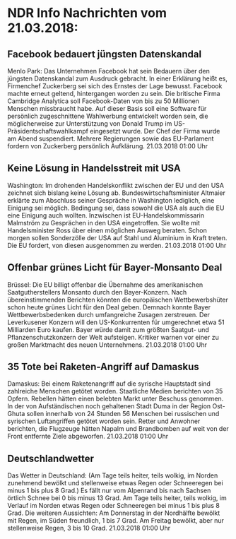 # NDR Info Nachrichten vom 21.03.2018:


## Facebook bedauert jüngsten Datenskandal
Menlo Park:	Das Unternehmen Facebook hat sein Bedauern über den jüngsten Datenskandal zum Ausdruck gebracht. In einer Erklärung heißt es, Firmenchef Zuckerberg sei sich des Ernstes der Lage bewusst. Facebook machte erneut geltend, hintergangen worden zu sein. Die britische Firma Cambridge Analytica soll Facebook-Daten von bis zu 50 Millionen Menschen missbraucht habe. Auf dieser Basis soll eine Software für persönlich zugeschnittene Wahlwerbung entwickelt worden sein, die möglicherweise zur Unterstützung von Donald Trump im US-Präsidentschaftswahlkampf eingesetzt wurde. Der Chef der Firma wurde am Abend suspendiert. Mehrere Regierungen sowie das EU-Parlament fordern von Zuckerberg persönlich Aufklärung. 21.03.2018 01:00 Uhr 

## Keine Lösung in Handelsstreit mit USA
Washington: Im drohenden Handelskonflikt zwischen der EU und den USA zeichnet sich bislang keine Lösung ab. Bundeswirtschaftsminister Altmaier erklärte zum Abschluss seiner Gespräche in Washington lediglich, eine Einigung sei möglich. Bedingung sei, dass sowohl die USA als auch die EU eine Einigung auch wollten. Inzwischen ist EU-Handelskommissarin Malmström zu Gesprächen in den USA eingetroffen. Sie wollte mit Handelsminister Ross über einen möglichen Ausweg beraten. Schon morgen sollen Sonderzölle der USA auf Stahl und Aluminium in Kraft treten. Die EU fordert, von diesen ausgenommen zu werden. 21.03.2018 01:00 Uhr 

## Offenbar grünes Licht für Bayer-Monsanto Deal
Brüssel: Die EU billigt offenbar die Übernahme des amerikanischen Saatgutherstellers Monsanto durch den Bayer-Konzern. Nach übereinstimmenden Berichten könnten die europäischen Wettbewerbshüter schon heute grünes Licht für den Deal geben. Demnach konnte Bayer Wettbewerbsbedenken durch umfangreiche Zusagen zerstreuen. Der Leverkusener Konzern will den US-Konkurrenten für umgerechnet etwa 51 Milliarden Euro kaufen. Bayer würde damit zum größten Saatgut- und Pflanzenschutzkonzern der Welt aufsteigen. Kritiker warnen vor einer zu großen Marktmacht des neuen Unternehmens. 21.03.2018 01:00 Uhr 

## 35 Tote bei Raketen-Angriff auf Damaskus
Damaskus: Bei einem Raketenangriff auf die syrische Hauptstadt sind zahlreiche Menschen getötet worden. Staatliche Medien berichten von 35 Opfern. Rebellen hätten einen belebten Markt unter Beschuss genommen. In der von Aufständischen noch gehaltenen Stadt Duma in der Region Ost-Ghuta sollen innerhalb von 24 Stunden 56 Menschen bei russischen und syrischen Luftangriffen getötet worden sein. Retter und Anwohner berichten, die Flugzeuge hätten Napalm und Brandbomben auf weit von der Front entfernte Ziele abgeworfen. 21.03.2018 01:00 Uhr 

## Deutschlandwetter
Das Wetter in Deutschland:
(Am Tage teils heiter, teils wolkig, im Norden zunehmend bewölkt und stellenweise etwas Regen oder Schneeregen bei minus 1 bis plus 8 Grad.) Es fällt nur vom Alpenrand bis nach Sachsen örtlich Schnee bei 0 bis minus 13 Grad. Am Tage teils heiter, teils wolkig, im Verlauf im Norden etwas Regen oder Schneeregen bei minus 1 bis plus 8 Grad. Die weiteren Aussichten: Am Donnerstag in der Nordhälfte bewölkt mit Regen, im Süden freundlich, 1 bis 7 Grad. Am Freitag bewölkt, aber nur stellenweise Regen, 3 bis 10 Grad. 21.03.2018 01:00 Uhr 
